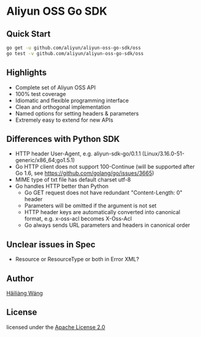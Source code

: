Aliyun OSS Go SDK
=================

Quick Start
-----------

```bash
go get -u github.com/aliyun/aliyun-oss-go-sdk/oss
go test -v github.com/aliyun/aliyun-oss-go-sdk/oss
```

Highlights
----------
* Complete set of Aliyun OSS API
* 100% test coverage
* Idiomatic and flexible programming interface
* Clean and orthogonal implementation
* Named options for setting headers & parameters
* Extremely easy to extend for new APIs

Differences with Python SDK
---------------------------

* HTTP header User-Agent, e.g. aliyun-sdk-go/0.1.1 (Linux/3.16.0-51-generic/x86_64;go1.5.1)
* Go HTTP client does not support 100-Continue (will be supported after Go 1.6, see https://github.com/golang/go/issues/3665)
* MIME type of txt file has default charset utf-8
* Go handles HTTP better than Python
  - Go GET request does not have redundant "Content-Length: 0" header
  - Parameters will be omitted if the argument is not set
  - HTTP header keys are automatically converted into canonical format, e.g.
    x-oss-acl becomes X-Oss-Acl
  - Go always sends URL parameters and headers in canonical order

Unclear issues in Spec
----------------------

* Resource or ResourceType or both in Error XML?

Author
------

[Hǎiliàng Wáng](https://github.com/h12w)

## License

licensed under the [Apache License 2.0](https://www.apache.org/licenses/LICENSE-2.0.html)
